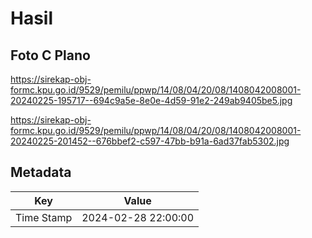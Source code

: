 # Hasil

## Foto C Plano

https://sirekap-obj-formc.kpu.go.id/9529/pemilu/ppwp/14/08/04/20/08/1408042008001-20240225-195717--694c9a5e-8e0e-4d59-91e2-249ab9405be5.jpg

https://sirekap-obj-formc.kpu.go.id/9529/pemilu/ppwp/14/08/04/20/08/1408042008001-20240225-201452--676bbef2-c597-47bb-b91a-6ad37fab5302.jpg


## Metadata

| Key        | Value               |
| ---------- | ------------------- |
| Time Stamp | 2024-02-28 22:00:00 |



